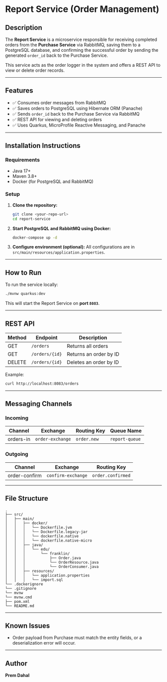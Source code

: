 # Report Service (Order Management)

## Description

The **Report Service** is a microservice responsible for receiving completed orders from the **Purchase Service** via RabbitMQ, saving them to a PostgreSQL database, and confirming the successful order by sending the generated `order_id` back to the Purchase Service.

This service acts as the order logger in the system and offers a REST API to view or delete order records.

---

## Features

- ✅ Consumes order messages from RabbitMQ
- ✅ Saves orders to PostgreSQL using Hibernate ORM (Panache)
- ✅ Sends `order_id` back to the Purchase Service via RabbitMQ
- ✅ REST API for viewing and deleting orders
- ✅ Uses Quarkus, MicroProfile Reactive Messaging, and Panache

---

## Installation Instructions

### Requirements

- Java 17+
- Maven 3.8+
- Docker (for PostgreSQL and RabbitMQ)

### Setup

1. **Clone the repository:**

   ```bash
   git clone <your-repo-url>
   cd report-service
   ```

2. **Start PostgreSQL and RabbitMQ using Docker:**

   ```bash
   docker-compose up -d
   ```

3. **Configure environment (optional):**
   All configurations are in `src/main/resources/application.properties`.

---

## How to Run

To run the service locally:

```bash
./mvnw quarkus:dev
```

This will start the Report Service on **port `8083`**.

---

## REST API

| Method | Endpoint       | Description            |
| ------ | -------------- | ---------------------- |
| GET    | `/orders`      | Returns all orders     |
| GET    | `/orders/{id}` | Returns an order by ID |
| DELETE | `/orders/{id}` | Deletes an order by ID |

Example:

```bash
curl http://localhost:8083/orders
```

---

## Messaging Channels

### Incoming

| Channel   | Exchange         | Routing Key | Queue Name     |
| --------- | ---------------- | ----------- | -------------- |
| orders-in | `order-exchange` | `order.new` | `report-queue` |

### Outgoing

| Channel       | Exchange           | Routing Key       |
| ------------- | ------------------ | ----------------- |
| order-confirm | `confirm-exchange` | `order.confirmed` |

---

## File Structure

```plaintext
.
├── src/
│   ├── main/
│   │   ├── docker/
│   │   │   └── Dockerfile.jvm
│   │   │   └── Dockerfile.legacy-jar
│   │   │   └── dockerfile.native
│   │   │   └── dockerfile.native-micro
│   │   ├── java/
│   │   │   └── edu/
│   │   │       └── franklin/
│   │   │           ├── Order.java
│   │   │           └── OrderResource.java
│   │   │           └── OrderConsumer.java
│   │   ├── resources/
│   │   │   └── application.properties
│   │   │   └── import.sql
└── .dockerignore
└── .gitignore
└── mvnw
└── mvnw.cmd
├── pom.xml
└── README.md

```

---

## Known Issues

- Order payload from Purchase must match the entity fields, or a deserialization error will occur.

---

## Author

**Prem Dahal**
